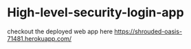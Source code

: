 # High-level-security-login-app
checkout the deployed web app here https://shrouded-oasis-71481.herokuapp.com/
